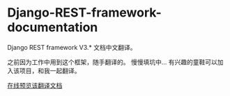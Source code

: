 # Django-REST-framework-documentation
Django REST framework V3.* 文档中文翻译。

之前因为工作中用到这个框架，随手翻译的。
慢慢填坑中...
有兴趣的童鞋可以加入该项目，和我一起翻译。

[在线预览该翻译文档](https://q1mi.github.io/Django-REST-framework-documentation/)
